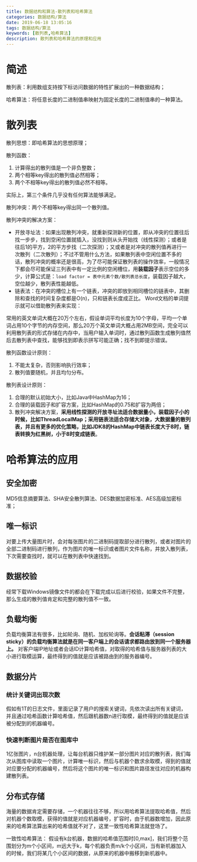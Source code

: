 ```yaml
---
title: 数据结构和算法-散列表和哈希算法
categories: 数据结构/算法
date: 2019-06-18 13:05:16
tags: 数据结构/算法
keywords: [散列表,哈希算法]
description: 散列表和哈希算法的原理和应用
---
```

# 简述
散列表：利用数组支持按下标访问数据的特性扩展出的一种数据结构；

哈希算法：将任意长度的二进制值串映射为固定长度的二进制值串的一种算法。

<!--more-->

# 散列表

散列思想：即哈希算法的思想原理；

散列函数：

1. 计算得出的散列值是一个非负整数；
2. 两个相等key得出的散列值必然相等；
3. 两个不相等key得出的散列值必然不相等。

实际上，第三个条件几乎没有任何算法能够满足。

散列冲突：两个不相等key得出同一个散列值。

散列冲突的解决方案：

- 开放寻址法：如果出现散列冲突，就重新探测新的位置，即从冲突的位置往后找一步步，找到空闲位置就插入，没找到则从头开始找（线性探测）；或者是往后1的平方，2的平方步找（二次探测）；又或者是对冲突的散列值再进行一次散列（二次散列）；不过不管用什么方法，如果散列表中空闲位置不多的话，散列冲突的概率还是很高，为了尽可能保证散列表的操作效率，一般情况下都会尽可能保证三列表中有一定比例的空闲槽位，用**装载因子**表示空位的多少，计算公式是：`load factor = 表中元素个数/散列表总长度`，装载因子越大，空位越少，散列表性能越低。
- 链表法：在冲突的槽位上有一个链表，冲突的即放到相同槽位的链表中，其删除和查找的时间复杂度都是O(n)，只和链表长度成正比。
Word文档的单词提示就可以借助散列表来实现：

常用的英文单词大概在20万个左右，假设单词平均长度为10个字母，平均一个单词占用10个字节的内存空间，那么20万个英文单词大概占用2MB空间，完全可以利用散列表的形式存储在内存中，当用户输入单词时，通过散列函数生成散列值然后去散列表中查找，能够找到即表示拼写可能正确；找不到即提示错误。

散列函数设计原则：
1. 不能太复杂，否则影响执行效率；
2. 散列值要随机，并且均匀分布。

散列表设计原则：
1. 合理的默认初始大小，比如Java中HashMap为16；
2. 合理的装载因子和扩容方案，比如HashMap的0.75和扩容为两倍；
3. 散列冲突解决方案，**采用线性探测的开放寻址法适合数据量小，装载因子小的时候，比如ThreadLocalMap；采用链表法适合存储大对象，大数据量的散列表，并且有更多的优化策略，比如JDK8的HashMap中链表长度大于8时，链表转换为红黑树，小于8时变成链表**。

# 哈希算法的应用
## 安全加密
MD5信息摘要算法、SHA安全散列算法、DES数据加密标准、AES高级加密标准；

## 唯一标识
对要上传大量图片时，会对每张图片的二进制码提取部分进行散列，或者对图片的全部二进制码进行散列，作为图片的唯一标识或者图片文件名称，并放入散列表，下次需要查找时，就可以在散列表中快速找到。

## 数据校验
经常下载Windows镜像文件的都会在下载完成以后进行校验，如果文件不完整，那么生成的散列值肯定和完整的散列值不一致。

## 负载均衡
负载均衡算法有很多，比如轮询、随机、加权轮询等。**会话粘滞（session sticky）的负载均衡算法就是在同一客户端上的会话请求都路由放到同一个服务器上。**
对客户端IP地址或者会话ID计算哈希值，对取得的哈希值与服务器列表的大小进行取模运算，最终得到的值就是应该被路由到的服务器编号。

## 数据分片
### 统计关键词出现次数
假如有1T的日志文件，里面记录了用户的搜索关键词，先依次读出所有关键词，并且通过哈希函数计算哈希值，然后跟机器数n进行取模，最终得到的值就是应该被分配到的机器编号。

### 快速判断图片是否在图库中
1亿张图片，n台机器处理，让每台机器只维护某一部分图片对应的散列表，我们每次从图库中读取一个图片，计算唯一标识，然后与机器个数求余取模，得到的值就对应要分配的机器编号，然后将这个图片的唯一标识和图片路径发往对应的机器构建散列表。

## 分布式存储
海量的数据肯定需要存储，一个机器往往不够，所以用哈希算法提取哈希值，然后对机器个数取模，获得的值就是对应机器编号，扩容时，由于机器数增加，因此原来的哈希算法算出来的哈希值就不对了，这里一致性哈希算法就登场了。

一致性哈希算法：
假设有k台机器，数据的哈希值范围时[0,max]，我们将整个范围划分为m个小区间，m远大于k，每个机器负责m/k个小区间，当有新机器加入的时候，我们将某几个小区间的数据，从原来的机器中搬移到新机器中。




